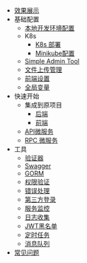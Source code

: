 * [效果展示](simple-admin/zh-cn/docs/screenshot.md)
* 基础配置
  * [本地开发环境配置](simple-admin/zh-cn/docs/env_setting.md)
  * K8s
    * [K8s 部署](simple-admin/zh-cn/docs/k8s-deploy.md)
    * [Minikube配置](simple-admin/zh-cn/docs/minikube.md)
  * [Simple Admin Tool](simple-admin/zh-cn/docs/simple-admin-tools.md)
  * [文件上传管理](/simple-admin/zh-cn/docs/file_manager.md)
  * [前端设置](/simple-admin/zh-cn/docs/web-setting.md)
  * [全局变量](/simple-admin/zh-cn/docs/global_vars.md)
* 快速开始
  * 集成到原项目
    * [后端](simple-admin/zh-cn/docs/quick_develop_example.md)
    * [前端](simple-admin/zh-cn/docs/web_develop_example.md)
  * [API微服务](simple-admin/zh-cn/docs/api_example.md)
  * [RPC 微服务](simple-admin/zh-cn/docs/rpc_example.md)
* 工具
  * [验证器](/simple-admin/zh-cn/docs/validator.md)
  * [Swagger](simple-admin/zh-cn/docs/swagger.md)
  * [GORM](simple-admin/zh-cn/docs/gorm.md)
  * [权限验证](simple-admin/zh-cn/docs/authorization.md)
  * [错误处理](simple-admin/zh-cn/docs/error_handling.md)
  * [第三方登录](simple-admin/zh-cn/docs/oauth.md)
  * [服务监控](simple-admin/zh-cn/docs/prometheus.md)
  * [日志收集](simple-admin/zh-cn/docs/log-collection.md)
  * [JWT黑名单](simple-admin/zh-cn/docs/jwt_blacklist.md)
  * [定时任务](simple-admin/zh-cn/docs/cron.md)
  * [消息队列](simple-admin/zh-cn/docs/rocketmq.md)
* [常见问题](simple-admin/zh-cn/docs/FAQ.md) 